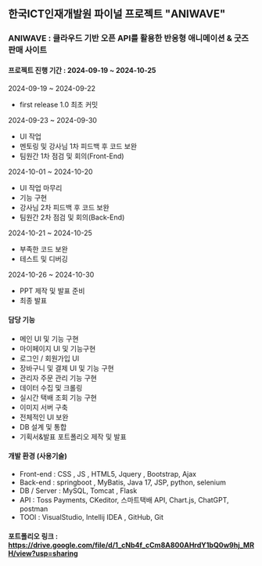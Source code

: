 ## 한국ICT인재개발원 파이널 프로젝트 "ANIWAVE"

### ANIWAVE : 클라우드 기반 오픈 API를 활용한 반응형 애니메이션 & 굿즈 판매 사이트 

#### 프로젝트 진행 기간 : 2024-09-19 ~ 2024-10-25

2024-09-19 ~ 2024-09-22 
 - first release 1.0 최초 커밋

2024-09-23 ~ 2024-09-30
- UI 작업 
- 멘토링 및 강사님 1차 피드백 후 코드 보완
- 팀원간 1차 점검 및 회의(Front-End)
 
2024-10-01 ~ 2024-10-20
- UI 작업 마무리
- 기능 구현
- 강사님 2차 피드백 후 코드 보완
- 팀원간 2차 점검 및 회의(Back-End)

2024-10-21 ~ 2024-10-25
- 부족한 코드 보완
- 테스트 및 디버깅

2024-10-26 ~ 2024-10-30
- PPT 제작 및 발표 준비
- 최종 발표

#### 담당 기능
- 메인 UI 및 기능 구현
- 마이페이지 UI 및 기능구현
- 로그인 / 회원가입 UI
- 장바구니 및 결제 UI 및 기능 구현
- 관리자 주문 관리 기능 구현
- 데이터 수집 및 크롤링
- 실시간 택배 조회 기능 구현
- 이미지 서버 구축
- 전체적인 UI 보완
- DB 설계 및 통합
- 기획서&발표 포트폴리오 제작 및 발표


#### 개발 환경 (사용기술) 
- Front-end : CSS , JS , HTML5, Jquery , Bootstrap, Ajax
- Back-end : springboot , MyBatis, Java 17, JSP, python, selenium 
- DB / Server : MySQL, Tomcat , Flask
- API : Toss Payments, CKeditor, 스마트택배 API, Chart.js, ChatGPT, postman
- TOOl : VisualStudio, Intellij IDEA , GitHub, Git


#### 포트폴리오 링크 : https://drive.google.com/file/d/1_cNb4f_cCm8A800AHrdY1bQ0w9hj_MRH/view?usp=sharing
